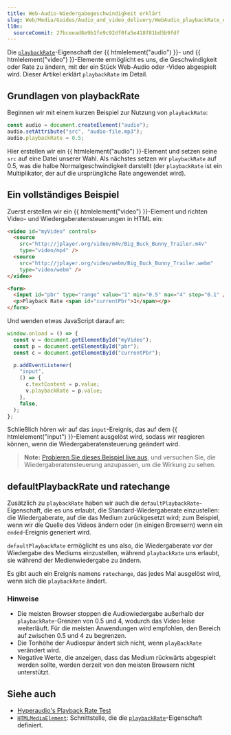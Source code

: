 ```yaml
---
title: Web-Audio-Wiedergabegeschwindigkeit erklärt
slug: Web/Media/Guides/Audio_and_video_delivery/WebAudio_playbackRate_explained
l10n:
  sourceCommit: 27bceead8e9b1fe9c92df0fa5e418f81bd5b9fdf
---
```


Die [`playbackRate`](/de/docs/Web/API/HTMLMediaElement/playbackRate)-Eigenschaft der {{ htmlelement("audio") }}- und {{ htmlelement("video") }}-Elemente ermöglicht es uns, die Geschwindigkeit oder Rate zu ändern, mit der ein Stück Web-Audio oder -Video abgespielt wird. Dieser Artikel erklärt `playbackRate` im Detail.

## Grundlagen von playbackRate

Beginnen wir mit einem kurzen Beispiel zur Nutzung von `playbackRate`:

```js
const audio = document.createElement("audio");
audio.setAttribute("src", "audio-file.mp3");
audio.playbackRate = 0.5;
```

Hier erstellen wir ein {{ htmlelement("audio") }}-Element und setzen seine `src` auf eine Datei unserer Wahl. Als nächstes setzen wir `playbackRate` auf 0.5, was die halbe Normalgeschwindigkeit darstellt (der `playbackRate` ist ein Multiplikator, der auf die ursprüngliche Rate angewendet wird).

## Ein vollständiges Beispiel

Zuerst erstellen wir ein {{ htmlelement("video") }}-Element und richten Video- und Wiedergaberatensteuerungen in HTML ein:

```html
<video id="myVideo" controls>
  <source
    src="http://jplayer.org/video/m4v/Big_Buck_Bunny_Trailer.m4v"
    type="video/mp4" />
  <source
    src="http://jplayer.org/video/webm/Big_Buck_Bunny_Trailer.webm"
    type="video/webm" />
</video>

<form>
  <input id="pbr" type="range" value="1" min="0.5" max="4" step="0.1" />
  <p>Playback Rate <span id="currentPbr">1</span></p>
</form>
```

Und wenden etwas JavaScript darauf an:

```js
window.onload = () => {
  const v = document.getElementById("myVideo");
  const p = document.getElementById("pbr");
  const c = document.getElementById("currentPbr");

  p.addEventListener(
    "input",
    () => {
      c.textContent = p.value;
      v.playbackRate = p.value;
    },
    false,
  );
};
```

Schließlich hören wir auf das `input`-Ereignis, das auf dem {{ htmlelement("input") }}-Element ausgelöst wird, sodass wir reagieren können, wenn die Wiedergaberatensteuerung geändert wird.

> **Note:** [Probieren Sie dieses Beispiel live aus](https://jsbin.com/UGIxoJis/1/edit), und versuchen Sie, die Wiedergaberatensteuerung anzupassen, um die Wirkung zu sehen.

## defaultPlaybackRate und ratechange

Zusätzlich zu `playbackRate` haben wir auch die `defaultPlaybackRate`-Eigenschaft, die es uns erlaubt, die Standard-Wiedergaberate einzustellen: die Wiedergaberate, auf die das Medium zurückgesetzt wird; zum Beispiel, wenn wir die Quelle des Videos ändern oder (in einigen Browsern) wenn ein `ended`-Ereignis generiert wird.

`defaultPlaybackRate` ermöglicht es uns also, die Wiedergaberate _vor_ der Wiedergabe des Mediums einzustellen, während `playbackRate` uns erlaubt, sie während der Medienwiedergabe zu ändern.

Es gibt auch ein Ereignis namens `ratechange`, das jedes Mal ausgelöst wird, wenn sich die `playbackRate` ändert.

### Hinweise

- Die meisten Browser stoppen die Audiowiedergabe außerhalb der `playbackRate`-Grenzen von 0.5 und 4, wodurch das Video leise weiterläuft. Für die meisten Anwendungen wird empfohlen, den Bereich auf zwischen 0.5 und 4 zu begrenzen.
- Die Tonhöhe der Audiospur ändert sich nicht, wenn `playBackRate` verändert wird.
- Negative Werte, die anzeigen, dass das Medium rückwärts abgespielt werden sollte, werden derzeit von den meisten Browsern nicht unterstützt.

## Siehe auch

- [Hyperaudio's Playback Rate Test](https://hyperaud.io/lab/pbr-test/)
- [`HTMLMediaElement`](/de/docs/Web/API/HTMLMediaElement): Schnittstelle, die die [`playbackRate`](/de/docs/Web/API/HTMLMediaElement/playbackRate)-Eigenschaft definiert.
